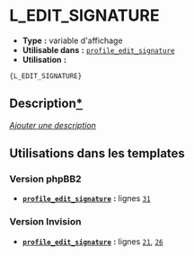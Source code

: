 # L_EDIT_SIGNATURE
* __Type__ __:__ variable d'affichage
* __Utilisable dans__ __:__ [`profile_edit_signature`](../tpl/profile_edit_signature.md#readme)
* __Utilisation__ __:__

```smarty
{L_EDIT_SIGNATURE}
```

## Description[*](https://fa-tvars.appspot.com/var/L_EDIT_SIGNATURE)
[*Ajouter une description*](https://fa-tvars.appspot.com/var/L_EDIT_SIGNATURE)

## Utilisations dans les templates

### Version phpBB2
* __[`profile_edit_signature`](../tpl/profile_edit_signature.md#readme)__ __:__ lignes [`31`](../src/subsilver/profile_edit_signature.tpl#L31)

### Version Invision
* __[`profile_edit_signature`](../tpl/profile_edit_signature.md#readme)__ __:__ lignes [`21`](../src/invision/profile_edit_signature.tpl#L21), [`26`](../src/invision/profile_edit_signature.tpl#L26)

